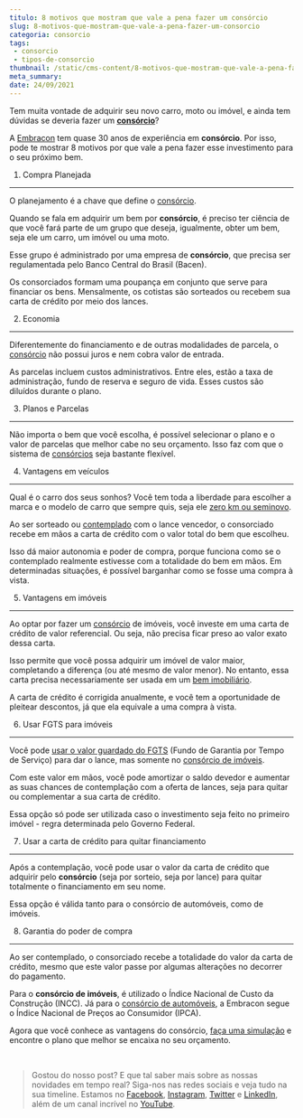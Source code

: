 ```yaml
---
titulo: 8 motivos que mostram que vale a pena fazer um consórcio
slug: 8-motivos-que-mostram-que-vale-a-pena-fazer-um-consorcio
categoria: consorcio
tags:
 - consorcio
 - tipos-de-consorcio
thumbnail: /static/cms-content/8-motivos-que-mostram-que-vale-a-pena-fazer-um-consorcio.jpg
meta_summary: 
date: 24/09/2021
---
```

Tem muita vontade de adquirir seu novo carro, moto ou imóvel, e ainda tem dúvidas se deveria fazer um [**consórcio**](https://www.embracon.com.br/)?

A [Embracon](https://www.embracon.com.br) tem quase 30 anos de experiência em **consórcio**. Por isso, pode te mostrar 8 motivos por que vale a pena fazer esse investimento para o seu próximo bem.

1) Compra Planejada
-------------------

O planejamento é a chave que define o [consórcio](https://www.embracon.com.br/blog/9-duvidas-mais-comuns-sobre-consorcio).

Quando se fala em adquirir um bem por **consórcio**, é preciso ter ciência de que você fará parte de um grupo que deseja, igualmente, obter um bem, seja ele um carro, um imóvel ou uma moto.

Esse grupo é administrado por uma empresa de **consórcio**, que precisa ser regulamentada pelo Banco Central do Brasil (Bacen).

Os consorciados formam uma poupança em conjunto que serve para financiar os bens. Mensalmente, os cotistas são sorteados ou recebem sua carta de crédito por meio dos lances.

2) Economia
-----------

Diferentemente do financiamento e de outras modalidades de parcela, o [consórcio](https://www.embracon.com.br/blog/consorcio-nao-tem-juros-entenda) não possui juros e nem cobra valor de entrada.

As parcelas incluem custos administrativos. Entre eles, estão a taxa de administração, fundo de reserva e seguro de vida. Esses custos são diluídos durante o plano.

3) Planos e Parcelas
--------------------

Não importa o bem que você escolha, é possível selecionar o plano e o valor de parcelas que melhor cabe no seu orçamento. Isso faz com que o sistema de [consórcios](https://www.embracon.com.br/conhecaoconsorcio/entenda-o-consorcio) seja bastante flexível.

4) Vantagens em veículos
------------------------

Qual é o carro dos seus sonhos? Você tem toda a liberdade para escolher a marca e o modelo de carro que sempre quis, seja ele [zero km ou seminovo](https://www.embracon.com.br/blog/carro-zero-ou-seminovo).

Ao ser sorteado ou [contemplado](https://www.embracon.com.br/conhecaoconsorcio/o-que-e-contemplacao) com o lance vencedor, o consorciado recebe em mãos a carta de crédito com o valor total do bem que escolheu.

Isso dá maior autonomia e poder de compra, porque funciona como se o contemplado realmente estivesse com a totalidade do bem em mãos. Em determinadas situações, é possível barganhar como se fosse uma compra à vista.

5) Vantagens em imóveis
-----------------------

Ao optar por fazer um [consórcio](https://www.embracon.com.br/blog/7-coisas-que-voce-precisa-saber-antes-de-entrar-em-um-consorcio) de imóveis, você investe em uma carta de crédito de valor referencial. Ou seja, não precisa ficar preso ao valor exato dessa carta.

Isso permite que você possa adquirir um imóvel de valor maior, completando a diferença (ou até mesmo de valor menor). No entanto, essa carta precisa necessariamente ser usada em um [bem imobiliário](https://www.embracon.com.br/blog/investir-em-imoveis-onde-comecar).

A carta de crédito é corrigida anualmente, e você tem a oportunidade de pleitear descontos, já que ela equivale a uma compra à vista.

6) Usar FGTS para imóveis
-------------------------

Você pode [usar o valor guardado do FGTS](https://www.embracon.com.br/blog/5-passos-para-voce-usar-o-fgts-no-consorcio-imobiliario) (Fundo de Garantia por Tempo de Serviço) para dar o lance, mas somente no [consórcio de imóveis](https://www.embracon.com.br/blog/financiamento-ou-consorcio-o-que-e-melhor-na-compra-de-um-imovel).

Com este valor em mãos, você pode amortizar o saldo devedor e aumentar as suas chances de contemplação com a oferta de lances, seja para quitar ou complementar a sua carta de crédito.

Essa opção só pode ser utilizada caso o investimento seja feito no primeiro imóvel - regra determinada pelo Governo Federal.

7) Usar a carta de crédito para quitar financiamento
----------------------------------------------------

Após a contemplação, você pode usar o valor da carta de crédito que adquirir pelo **consórcio** (seja por sorteio, seja por lance) para quitar totalmente o financiamento em seu nome.

Essa opção é válida tanto para o consórcio de automóveis, como de imóveis.

8) Garantia do poder de compra
------------------------------

Ao ser contemplado, o consorciado recebe a totalidade do valor da carta de crédito, mesmo que este valor passe por algumas alterações no decorrer do pagamento.

Para o **consórcio de imóveis**, é utilizado o Índice Nacional de Custo da Construção (INCC). Já para o [consórcio de automóveis](https://www.embracon.com.br/blog/7-coisas-que-voce-precisa-saber-antes-de-entrar-em-um-consorcio), a Embracon segue o Índice Nacional de Preços ao Consumidor (IPCA).

Agora que você conhece as vantagens do consórcio, [faça uma simulação](http://www.embracon.com.br/ecommerce) e encontre o plano que melhor se encaixa no seu orçamento.

‍

> Gostou do nosso post? E que tal saber mais sobre as nossas novidades em tempo real? Siga-nos nas redes sociais e veja tudo na sua timeline. Estamos no [Facebook](https://www.facebook.com/embracon/), [Instagram](https://www.instagram.com/embraconoficial/), [Twitter](https://twitter.com/embracon) e [LinkedIn](https://www.linkedin.com/company/1018875/), além de um canal incrível no [YouTube](https://www.youtube.com/channel/UCL-Y0mv9zc73Iek48NLUBzQ).

‍
